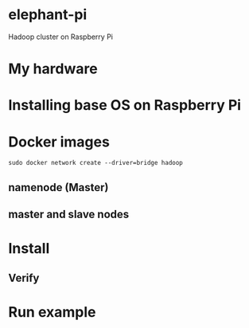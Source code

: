 # elephant-pi
Hadoop cluster on Raspberry Pi

# My hardware

# Installing base OS on Raspberry Pi


# Docker images
`sudo docker network create --driver=bridge hadoop`
## namenode (Master)

## master and slave nodes

# Install
## Verify

# Run example
